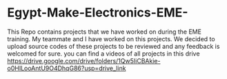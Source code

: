 # Egypt-Make-Electronics-EME-
This Repo contains projects that we have worked on during the EME training.
My teammate and I have worked on this projects. We decided to upload source codes of these projects to be reviewed and any feedback is welcomed for sure.
you can find a videos of all projects in this drive https://drive.google.com/drive/folders/1Qw5IiCBAkie-o0HILooAntU9O4DhqG86?usp=drive_link

